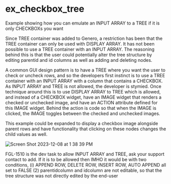 # ex_checkbox_tree
Example showing how you can emulate an INPUT ARRAY to a TREE  if it is only CHECKBOXs you want

Since TREE container was added to Genero, a restriction has been that the TREE container can only be used with DISPLAY ARRAY.  It has not been possible to use a TREE container with an INPUT ARRAY.  The reasoning behind this is that the user could potentially alter the tree structure by editing parentid and id columns as well as adding and deleting nodes.

A common GUI design pattern is to have a TREE where you want the user to check or uncheck rows, and so the developers first instinct is to use a TREE container with an INPUT ARRAY with a column that contains a CHECKBOX.  As INPUT ARRAY and TREE is not allowed, the developer is stymied.   Once technique around this is to use DISPLAY ARRAY to TREE which is allowed, and instead of a CHECKBOX widget, have an IMAGE widget that renders a checked or unchecked image, and have an ACTION attribute defined for this IMAGE widget.  Behind the action is code so that when the IMAGE is clicked, the IMAGE toggles between the checked and unchecked images. 

This example could be expanded to display a checkbox image alongside parent rows and have functionality that clicking on these nodes changes the child values as well.

![Screen Shot 2023-12-08 at 1 38 39 PM](https://github.com/FourjsGenero/ex_checkbox_tree/assets/13615993/6d05751d-a4f0-4eb5-93f7-e6d04cb14e78)

FGL-1510 is the dev task to allow INPUT ARRAY and TREE, ask your support contact to add.  If it is to be allowed then IMHO it would be with two conditions, (i)  APPEND ROW, DELETE ROW, INSERT ROW, AUTO APPEND all set to FALSE (2) parentidcolumn and idcolumn are not editable, so that the tree structure was not directly edited by the end-user
